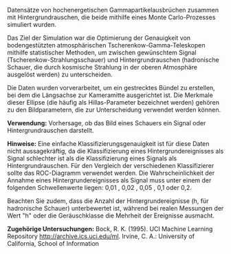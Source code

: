Datensätze von hochenergetischen Gammapartikelausbrüchen zusammen mit Hintergrundrauschen, die beide mithilfe eines Monte Carlo-Prozesses simuliert wurden.<p> </p>Das Ziel der Simulation war die Optimierung der Genauigkeit von bodengestützten atmosphärischen Tscherenkow-Gamma-Teleskopen mithilfe statistischer Methoden, um zwischen gewünschtem Signal (Tscherenkow-Strahlungsschauer) und Hintergrundrauschen (hadronische Schauer, die durch kosmische Strahlung in der oberen Atmosphäre ausgelöst werden) zu unterscheiden.<p> </p>Die Daten wurden vorverarbeitet, um ein gestrecktes Bündel zu erstellen, bei dem die Längsachse zur Kameramitte ausgerichtet ist. Die Merkmale dieser Ellipse (die häufig als Hillas-Parameter bezeichnet werden) gehören zu den Bildparametern, die zur Unterscheidung verwendet werden können.<p> </p><b>Verwendung:</b> Vorhersage, ob das Bild eines Schauers ein Signal oder Hintergrundrauschen darstellt.<p> </p><b>Hinweise:</b> Eine einfache Klassifizierungsgenauigkeit ist für diese Daten nicht aussagekräftig, da die Klassifizierung eines Hintergrundereignisses als Signal schlechter ist als die Klassifizierung eines Signals als Hintergrundrauschen. Für den Vergleich der verschiedenen Klassifizierer sollte das ROC-Diagramm verwendet werden. Die Wahrscheinlichkeit der Annahme eines Hintergrundereignisses als Signal muss unter einem der folgenden Schwellenwerte liegen: 0,01 , 0,02 , 0,05 , 0,1 oder 0,2.<p> </p>Beachten Sie zudem, dass die Anzahl der Hintergrundereignisse (h, für hadronische Schauer) unterbewertet ist, während bei realen Messungen der Wert "h" oder die Geräuschklasse die Mehrheit der Ereignisse ausmacht. <p> </p><b>Zugehörige Untersuchungen:</b> Bock, R. K. (1995). UCI Machine Learning Repository <a href="http://archive.ics.uci.edu/ml">http://archive.ics.uci.edu/ml</a>. Irvine, C. A.: University of California, School of Information

<!---HONumber=July15_HO2-->